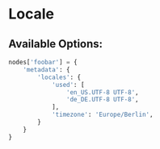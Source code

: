 # Locale

## Available Options:
```python
nodes['foobar'] = {
    'metadata': {
        'locales': {
            'used': [
                'en_US.UTF-8 UTF-8',
                'de_DE.UTF-8 UTF-8',
            ],
            'timezone': 'Europe/Berlin',
        }
    }
}
```